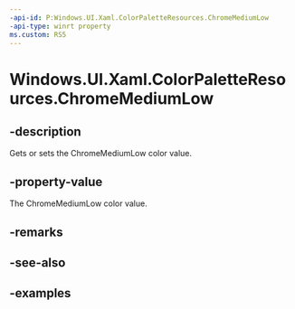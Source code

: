 ```yaml
---
-api-id: P:Windows.UI.Xaml.ColorPaletteResources.ChromeMediumLow
-api-type: winrt property
ms.custom: RS5
---
```


<!-- Property syntax.
public IReference<Color> ChromeMediumLow { get;  set; }
-->

# Windows.UI.Xaml.ColorPaletteResources.ChromeMediumLow

## -description

Gets or sets the ChromeMediumLow color value.



## -property-value

The ChromeMediumLow color value.

## -remarks

## -see-also

## -examples

